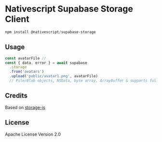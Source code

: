 # Nativescript Supabase Storage Client

```javascript
npm install @nativescript/supabase-storage
```

## Usage

```ts
const avatarFile // 
const { data, error } = await supabase
  .storage
  .from('avatars')
  .upload('public/avatar1.png', avatarFile) 
  // File/Blob objects, NSData, byte array, ArrayBuffer & supports full path url

```

## Credits
Based on [storage-js](https://github.com/supabase/storage-js)

## License

Apache License Version 2.0
